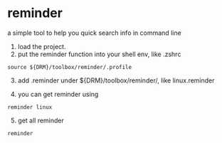 # reminder
a simple tool to help you quick search info in command line

1. load the project. 
2. put the reminder function into your shell env, like .zshrc
```
source ${DRM}/toolbox/reminder/.profile
```

3. add .reminder under ${DRM}/toolbox/reminder/, like linux.reminder

4. you can get reminder using 

```
reminder linux
```
5. get all reminder 

```
reminder
``` 


